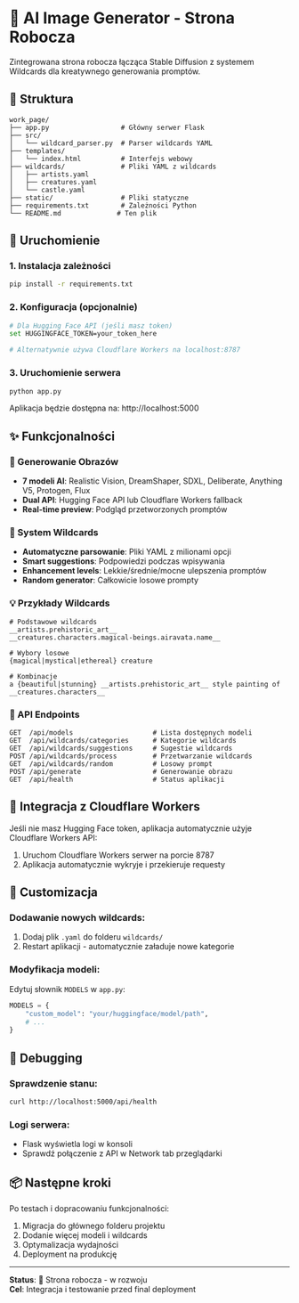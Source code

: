 # 🎨 AI Image Generator - Strona Robocza

Zintegrowana strona robocza łącząca Stable Diffusion z systemem Wildcards dla kreatywnego generowania promptów.

## 📁 Struktura

```
work_page/
├── app.py                  # Główny serwer Flask
├── src/
│   └── wildcard_parser.py  # Parser wildcards YAML
├── templates/
│   └── index.html          # Interfejs webowy
├── wildcards/              # Pliki YAML z wildcards
│   ├── artists.yaml
│   ├── creatures.yaml
│   └── castle.yaml
├── static/                 # Pliki statyczne
├── requirements.txt        # Zależności Python
└── README.md              # Ten plik
```

## 🚀 Uruchomienie

### 1. Instalacja zależności
```bash
pip install -r requirements.txt
```

### 2. Konfiguracja (opcjonalnie)
```bash
# Dla Hugging Face API (jeśli masz token)
set HUGGINGFACE_TOKEN=your_token_here

# Alternatywnie używa Cloudflare Workers na localhost:8787
```

### 3. Uruchomienie serwera
```bash
python app.py
```

Aplikacja będzie dostępna na: http://localhost:5000

## ✨ Funkcjonalności

### 🎯 Generowanie Obrazów
- **7 modeli AI**: Realistic Vision, DreamShaper, SDXL, Deliberate, Anything V5, Protogen, Flux
- **Dual API**: Hugging Face API lub Cloudflare Workers fallback
- **Real-time preview**: Podgląd przetworzonych promptów

### 🎲 System Wildcards
- **Automatyczne parsowanie**: Pliki YAML z milionami opcji
- **Smart suggestions**: Podpowiedzi podczas wpisywania
- **Enhancement levels**: Lekkie/średnie/mocne ulepszenia promptów
- **Random generator**: Całkowicie losowe prompty

### 💡 Przykłady Wildcards

```
# Podstawowe wildcards
__artists.prehistoric_art__
__creatures.characters.magical-beings.airavata.name__

# Wybory losowe
{magical|mystical|ethereal} creature

# Kombinacje
a {beautiful|stunning} __artists.prehistoric_art__ style painting of __creatures.characters__
```

### 🔧 API Endpoints

```
GET  /api/models                    # Lista dostępnych modeli
GET  /api/wildcards/categories      # Kategorie wildcards  
GET  /api/wildcards/suggestions     # Sugestie wildcards
POST /api/wildcards/process         # Przetwarzanie wildcards
GET  /api/wildcards/random          # Losowy prompt
POST /api/generate                  # Generowanie obrazu
GET  /api/health                    # Status aplikacji
```

## 🔗 Integracja z Cloudflare Workers

Jeśli nie masz Hugging Face token, aplikacja automatycznie użyje Cloudflare Workers API:

1. Uruchom Cloudflare Workers serwer na porcie 8787
2. Aplikacja automatycznie wykryje i przekieruje requesty

## 🎨 Customizacja

### Dodawanie nowych wildcards:
1. Dodaj plik `.yaml` do folderu `wildcards/`
2. Restart aplikacji - automatycznie załaduje nowe kategorie

### Modyfikacja modeli:
Edytuj słownik `MODELS` w `app.py`:
```python
MODELS = {
    "custom_model": "your/huggingface/model/path",
    # ...
}
```

## 🐛 Debugging

### Sprawdzenie stanu:
```bash
curl http://localhost:5000/api/health
```

### Logi serwera:
- Flask wyświetla logi w konsoli
- Sprawdź połączenie z API w Network tab przeglądarki

## 📦 Następne kroki

Po testach i dopracowaniu funkcjonalności:
1. Migracja do głównego folderu projektu
2. Dodanie więcej modeli i wildcards
3. Optymalizacja wydajności
4. Deployment na produkcję

---
**Status**: 🚧 Strona robocza - w rozwoju  
**Cel**: Integracja i testowanie przed final deployment